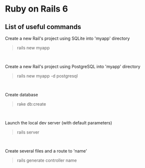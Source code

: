 # Ruby on Rails 6
## List of useful commands
Create a new Rail's project using SQLite into 'myapp' directory
> rails new myapp

<br>

Create a new Rail's project using PostgreSQL into 'myapp' directory
> rails new myapp -d postgresql

<br>

Create database
> rake db:create

<br>

Launch the local dev server (with default parameters)
> rails server

<br>

Create several files and a route to 'name'
> rails generate controller name

<br>
